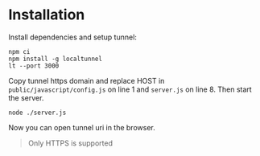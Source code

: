 # Installation

Install dependencies and setup tunnel:

```
npm ci
npm install -g localtunnel
lt --port 3000
```

Copy tunnel https domain and replace HOST in `public/javascript/config.js` on line 1 and `server.js` on line 8. Then start the server.

```
node ./server.js
```

Now you can open tunnel uri in the browser.

> Only HTTPS is supported
